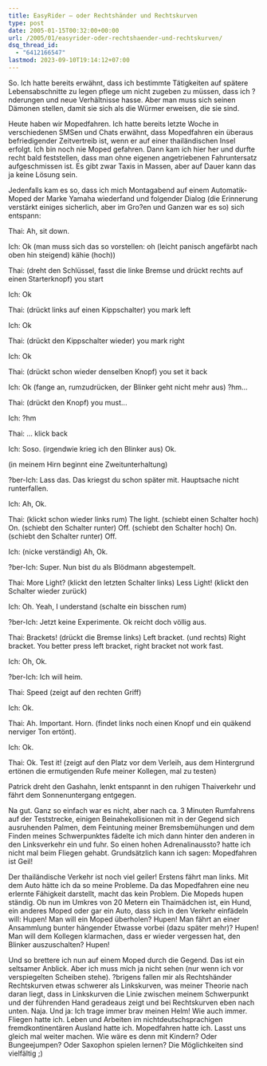 ```yaml
---
title: EasyRider – oder Rechtshänder und Rechtskurven
type: post
date: 2005-01-15T00:32:00+00:00
url: /2005/01/easyrider-oder-rechtshaender-und-rechtskurven/
dsq_thread_id:
  - "6412166547"
lastmod: 2023-09-10T19:14:12+07:00
---
```

So. Ich hatte bereits erwähnt, dass ich bestimmte Tätigkeiten auf spätere Lebensabschnitte zu legen pflege um nicht zugeben zu müssen, dass ich ?nderungen und neue Verhältnisse hasse. Aber man muss sich seinen Dämonen stellen, damit sie sich als die Würmer erweisen, die sie sind.

Heute haben wir Mopedfahren. Ich hatte bereits letzte Woche in verschiedenen SMSen und Chats erwähnt, dass Mopedfahren ein überaus befriedigender Zeitvertreib ist, wenn er auf einer thailändischen Insel erfolgt. Ich bin noch nie Moped gefahren. Dann kam ich hier her und durfte recht bald feststellen, dass man ohne eigenen angetriebenen Fahruntersatz aufgeschmissen ist. Es gibt zwar Taxis in Massen, aber auf Dauer kann das ja keine Lösung sein.

Jedenfalls kam es so, dass ich mich Montagabend auf einem Automatik-Moped der Marke Yamaha wiederfand und folgender Dialog (die Erinnerung verstärkt einiges sicherlich, aber im Gro?en und Ganzen war es so) sich entspann:

Thai: Ah, sit down.

Ich: Ok (man muss sich das so vorstellen: oh (leicht panisch angefärbt nach oben hin steigend) kähie (hoch))

Thai: (dreht den Schlüssel, fasst die linke Bremse und drückt rechts auf einen Starterknopf) you start

Ich: Ok

Thai: (drückt links auf einen Kippschalter) you mark left

Ich: Ok

Thai: (drückt den Kippschalter wieder) you mark right

Ich: Ok

Thai: (drückt schon wieder denselben Knopf) you set it back

Ich: Ok (fange an, rumzudrücken, der Blinker geht nicht mehr aus) ?hm...

Thai: (drückt den Knopf) you must...

Ich: ?hm

Thai: ... klick back

Ich: Soso. (irgendwie krieg ich den Blinker aus) Ok.

(in meinem Hirn beginnt eine Zweitunterhaltung)

?ber-Ich: Lass das. Das kriegst du schon später mit. Hauptsache nicht runterfallen.

Ich: Ah, Ok.

Thai: (klickt schon wieder links rum) The light. (schiebt einen Schalter hoch) On. (schiebt den Schalter runter) Off. (schiebt den Schalter hoch) On. (schiebt den Schalter runter) Off.

Ich: (nicke verständig) Ah, Ok.

?ber-Ich: Super. Nun bist du als Blödmann abgestempelt.

Thai: More Light? (klickt den letzten Schalter links) Less Light! (klickt den Schalter wieder zurück)

Ich: Oh. Yeah, I understand (schalte ein bisschen rum)

?ber-Ich: Jetzt keine Experimente. Ok reicht doch völlig aus.

Thai: Brackets! (drückt die Bremse links) Left bracket. (und rechts) Right bracket. You better press left bracket, right bracket not work fast.

Ich: Oh, Ok.

?ber-Ich: Ich will heim.

Thai: Speed (zeigt auf den rechten Griff)

Ich: Ok.

Thai: Ah. Important. Horn. (findet links noch einen Knopf und ein quäkend nerviger Ton ertönt).

Ich: Ok.

Thai: Ok. Test it! (zeigt auf den Platz vor dem Verleih, aus dem Hintergrund ertönen die ermutigenden Rufe meiner Kollegen, mal zu testen)

Patrick dreht den Gashahn, lenkt entspannt in den ruhigen Thaiverkehr und fährt dem Sonnenuntergang entgegen.

Na gut. Ganz so einfach war es nicht, aber nach ca. 3 Minuten Rumfahrens auf der Teststrecke, einigen Beinahekollisionen mit in der Gegend sich ausruhenden Palmen, dem Feintuning meiner Bremsbemühungen und dem Finden meines Schwerpunktes fädelte ich mich dann hinter den anderen in den Linksverkehr ein und fuhr. So einen hohen Adrenalinaussto? hatte ich nicht mal beim Fliegen gehabt. Grundsätzlich kann ich sagen: Mopedfahren ist Geil!

Der thailändische Verkehr ist noch viel geiler! Erstens fährt man links. Mit dem Auto hätte ich da so meine Probleme. Da das Mopedfahren eine neu erlernte Fähigkeit darstellt, macht das kein Problem. Die Mopeds hupen ständig. Ob nun im Umkres von 20 Metern ein Thaimädchen ist, ein Hund, ein anderes Moped oder gar ein Auto, dass sich in den Verkehr einfädeln will: Hupen! Man will ein Moped überholen? Hupen! Man fährt an einer Ansammlung bunter hängender Etwasse vorbei (dazu später mehr)? Hupen! Man will dem Kollegen klarmachen, dass er wieder vergessen hat, den Blinker auszuschalten? Hupen!

Und so brettere ich nun auf einem Moped durch die Gegend. Das ist ein seltsamer Anblick. Aber ich muss mich ja nicht sehen (nur wenn ich vor verspiegelten Scheiben stehe). ?brigens fallen mir als Rechtshänder Rechtskurven etwas schwerer als Linkskurven, was meiner Theorie nach daran liegt, dass in Linkskurven die Linie zwischen meinem Schwerpunkt und der führenden Hand geradeaus zeigt und bei Rechtskurven eben nach unten. Naja. Und ja: Ich trage immer brav meinen Helm! Wie auch immer. Fliegen hatte ich. Leben und Arbeiten im nichtdeutschsprachigen fremdkontinentären Ausland hatte ich. Mopedfahren hatte ich. Lasst uns gleich mal weiter machen. Wie wäre es denn mit Kindern? Oder Bungeejumpen? Oder Saxophon spielen lernen? Die Möglichkeiten sind vielfältig ;)
